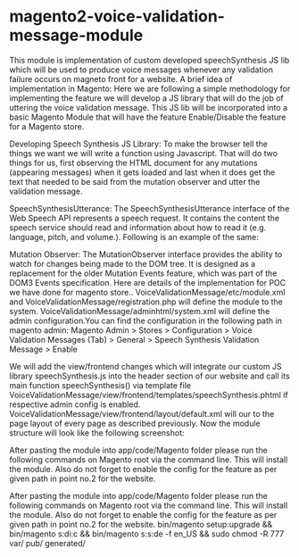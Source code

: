 # magento2-voice-validation-message-module
This module is implementation of custom developed speechSynthesis JS lib which will be used to produce voice messages whenever any validation failure occurs on magneto front for a website. 
A brief idea of implementation in Magento:
Here we are following a simple methodology for implementing the feature we will develop a JS library that will do the job of uttering the voice validation message. This JS lib will be incorporated into a basic Magento Module that will have the feature Enable/Disable the feature for a Magento store.



Developing Speech Synthesis JS Library:
To make the browser tell the things we want we will write a function using Javascript. That will do two things for us, first observing the HTML document for any mutations (appearing messages) when it gets loaded and last when it does get the text that needed to be said from the mutation observer and utter the validation message.

SpeechSynthesisUtterance:
The SpeechSynthesisUtterance interface of the Web Speech API represents a speech request. It contains the content the speech service should read and information about how to read it (e.g. language, pitch, and volume.). Following is an example of the same:

Mutation Observer:
The MutationObserver interface provides the ability to watch for changes being made to the DOM tree. It is designed as a replacement for the older Mutation Events feature, which was part of the DOM3 Events specification.
Here are details of the implementation for POC we have done for magento store.. 
VoiceValidationMessage/etc/module.xml and VoiceValidationMessage/registration.php will define the module to the system.
VoiceValidationMessage/adminhtml/system.xml will define the admin configuration.You can find the configuration in the following path in magento admin:
Magento Admin > Stores > Configuration > Voice Validation Messages (Tab) > General > Speech Synthesis Validation Message > Enable 






We will add the view/frontend changes which will integrate our custom JS library speechSynthesis.js into the header section of our website and call its main function speechSynthesis() via template file VoiceValidationMessage/view/frontend/templates/speechSynthesis.phtml  if respective admin config is enabled.
VoiceValidationMessage/view/frontend/layout/default.xml will our to the page layout of every page as described previously. Now the module structure will look like the following screenshot:




After pasting the module into app/code/Magento folder please run the following commands on Magento root via the command line. This will install the module.
Also do not forget to enable the config for the feature as per given path in point no.2 for the website.

After pasting the module into app/code/Magento folder please run the following commands on Magento root via the command line. This will install the module.
Also do not forget to enable the config for the feature as per given path in point no.2 for the website.
bin/magento setup:upgrade && bin/magento s:di:c && bin/magento s:s:de -f en_US && sudo chmod -R 777 var/ pub/ generated/
